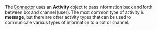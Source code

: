 The [Connector](~/bot-framework-dotnet-concepts.md#connector) uses an **Activity** object to pass information back and forth between bot and channel (user). 
The most common type of activity is **message**, but there are other activity types that can be used to communicate various types of information to a bot or channel. 